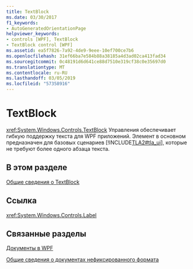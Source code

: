 ```yaml
---
title: TextBlock
ms.date: 03/30/2017
f1_keywords:
- AutoGeneratedOrientationPage
helpviewer_keywords:
- controls [WPF], TextBlock
- TextBlock control [WPF]
ms.assetid: ea5f7826-7a92-4de9-9eee-10ef700ce7b6
ms.openlocfilehash: 31ef66ba7e584b88a38185a4d3ad02ca413fad34
ms.sourcegitcommit: 0c48191d6d641ce88d7510e319cf38c0e35697d0
ms.translationtype: MT
ms.contentlocale: ru-RU
ms.lasthandoff: 03/05/2019
ms.locfileid: "57358916"
---
```

# <a name="textblock"></a>TextBlock
<xref:System.Windows.Controls.TextBlock> Управления обеспечивает гибкую поддержку текста для WPF приложений. Элемент в основном предназначен для базовых сценариев [!INCLUDE[TLA2#tla_ui](../../../../includes/tla2sharptla-ui-md.md)], которые не требуют более одного абзаца текста.  
  
## <a name="in-this-section"></a>В этом разделе  
 [Общие сведения о TextBlock](textblock-overview.md)  
  
## <a name="reference"></a>Ссылка  
 <xref:System.Windows.Controls.Label>  
  
## <a name="related-sections"></a>Связанные разделы  
 [Документы в WPF](../advanced/documents-in-wpf.md)  
  
 [Общие сведения о документах нефиксированного формата](../advanced/flow-document-overview.md)
